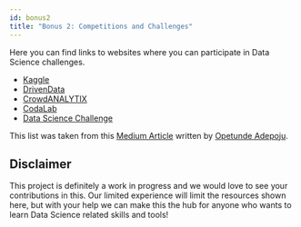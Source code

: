 ```yaml
---
id: bonus2
title: "Bonus 2: Competitions and Challenges"
---
```


Here you can find links to websites where you can participate in Data Science challenges.

- [Kaggle](https://www.kaggle.com/)
- [DrivenData](https://www.drivendata.org/)
- [CrowdANALYTIX](https://www.crowdanalytix.com/community)
- [CodaLab](http://codalab.org/)
- [Data Science Challenge](https://www.datasciencechallenge.org/)

This list was taken from this [Medium Article](https://medium.com/@opetundeadepoju/data-science-competition-platforms-you-need-to-know-about-55b6840c087e) written by [Opetunde Adepoju](https://medium.com/@opetundeadepoju).

## Disclaimer

This project is definitely a work in progress and we would love to see your contributions in this. Our limited experience will limit the resources shown here, but with your help we can make this the hub for anyone who wants to learn Data Science related skills and tools!
